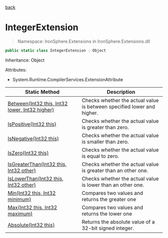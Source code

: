 ﻿[back](/IronSphere.Extensions/types)

# IntegerExtension

> Namespace: IronSphere.Extensions in  IronSphere.Extensions.dll



```csharp
public static class IntegerExtension : Object
```
Inheritance: Object



Attributes:
        
* System.Runtime.CompilerServices.ExtensionAttribute




| Static Method | Description |
| --- | --- |
| [Between(Int32 this, Int32 lower, Int32 higher)](IntegerExtension_Between(Int32,Int32,Int32)) | Checks whether the actual value is between specified lower and higher. |
| [IsPositive(Int32 this)](IntegerExtension_IsPositive(Int32)) | Checks whether the actual value is greater than zero. |
| [IsNegative(Int32 this)](IntegerExtension_IsNegative(Int32)) | Checks whether the actual value is smaller than zero. |
| [IsZero(Int32 this)](IntegerExtension_IsZero(Int32)) | Checks whether the actual value is equal to zero. |
| [IsGreaterThan(Int32 this, Int32 other)](IntegerExtension_IsGreaterThan(Int32,Int32)) | Checks whether the actual value is greater than an other one. |
| [IsLowerThan(Int32 this, Int32 other)](IntegerExtension_IsLowerThan(Int32,Int32)) | Checks whether the actual value is lower than an other one. |
| [Min(Int32 this, Int32 minimum)](IntegerExtension_Min(Int32,Int32)) | Compares two values and returns the greater one |
| [Max(Int32 this, Int32 maximum)](IntegerExtension_Max(Int32,Int32)) | Compares two values and returns the lower one |
| [Absolute(Int32 this)](IntegerExtension_Absolute(Int32)) | Returns the absolute value of a 32-bit signed integer. |
